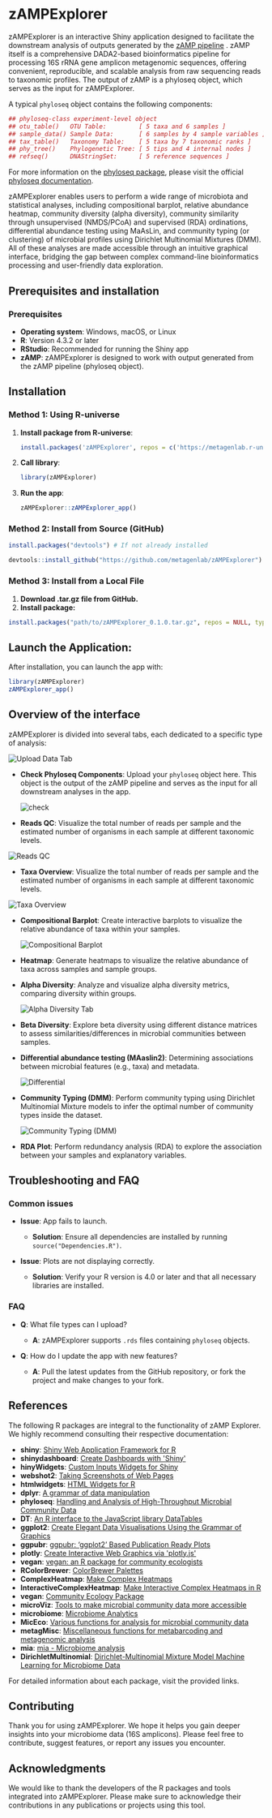 
# zAMPExplorer
zAMPExplorer is an interactive Shiny application designed to facilitate the downstream analysis of outputs generated by the [zAMP pipeline](https://zamp.readthedocs.io/en/latest/) . zAMP itself is a comprehensive DADA2-based bioinformatics pipeline for processing 16S rRNA gene amplicon metagenomic sequences, offering convenient, reproducible, and scalable analysis from raw sequencing reads to taxonomic profiles. The output of zAMP is a phyloseq object, which serves as the input for zAMPExplorer.

A typical `phyloseq` object contains the following components:

```r
## phyloseq-class experiment-level object
## otu_table()   OTU Table:         [ 5 taxa and 6 samples ]
## sample_data() Sample Data:       [ 6 samples by 4 sample variables ]
## tax_table()   Taxonomy Table:    [ 5 taxa by 7 taxonomic ranks ]
## phy_tree()    Phylogenetic Tree: [ 5 tips and 4 internal nodes ]
## refseq()      DNAStringSet:      [ 5 reference sequences ]
```

For more information on the [phyloseq package](https://rdrr.io/bioc/phyloseq/man/phyloseq-package.html), please visit the official [phyloseq documentation](https://rdrr.io/bioc/phyloseq/man/phyloseq.html).


zAMPExplorer enables users to perform a wide range of microbiota and statistical analyses, including compositional barplot, relative abundance heatmap, community diversity (alpha diversity), community similarity through unsupervised (NMDS/PCoA) and supervised (RDA) ordinations, differential abundance testing using MaAsLin, and community typing (or clustering) of microbial profiles using Dirichlet Multinomial Mixtures (DMM). All of these analyses are made accessible through an intuitive graphical interface, bridging the gap between complex command-line bioinformatics processing and user-friendly data exploration.


## Prerequisites and installation

### Prerequisites

- **Operating system**: Windows, macOS, or Linux
- **R**: Version 4.3.2 or later
- **RStudio**: Recommended for running the Shiny app
- **zAMP**: zAMPExplorer is designed to work with output generated from the zAMP pipeline (phyloseq object).

## Installation

### Method 1: Using R-universe

1. **Install package from R-universe**:
   ```r
   install.packages('zAMPExplorer', repos = c('https://metagenlab.r-universe.dev', 'https://cloud.r-project.org'))
   ```
2. **Call library**:
   ```r
   library(zAMPExplorer)
   ```
3. **Run the app**:
   ```r
   zAMPExplorer::zAMPExplorer_app()
   ```
   
### Method 2: Install from Source (GitHub)

```r
install.packages("devtools") # If not already installed
```

```r
devtools::install_github("https://github.com/metagenlab/zAMPExplorer")
```

### Method 3: Install from a Local File

1. **Download .tar.gz file from GitHub.**
2. **Install package:**

```r
install.packages("path/to/zAMPExplorer_0.1.0.tar.gz", repos = NULL, type = "source")
```

##  Launch the Application:
After installation, you can launch the app with:

```r
library(zAMPExplorer)
zAMPExplorer_app()
```

## Overview of the interface

zAMPExplorer is divided into several tabs, each dedicated to a specific type of analysis:

![Upload Data Tab](figures/1.png)

- **Check Phyloseq Components**: Upload your `phyloseq` object here. This object is the output of the zAMP pipeline and serves as the input for all downstream analyses in the app.

  ![check](figures/2.png)
  
- **Reads QC**: Visualize the total number of reads per sample and the estimated number of organisms in each sample at different taxonomic levels.

 ![Reads QC](figures/3.png)

 - **Taxa Overview**: Visualize the total number of reads per sample and the estimated number of organisms in each sample at different taxonomic levels.

 ![Taxa Overview](figures/4.png)
 
- **Compositional Barplot**: Create interactive barplots to visualize the relative abundance of taxa within your samples.

  ![Compositional Barplot](figures/5.png)
  
- **Heatmap**: Generate heatmaps to visualize the relative abundance of taxa across samples and sample groups.
- **Alpha Diversity**: Analyze and visualize alpha diversity metrics, comparing diversity within groups.

  ![Alpha Diversity Tab](figures/6.png)
  
- **Beta Diversity**: Explore beta diversity using different distance matrices to assess similarities/differences in microbial communities between samples.
- **Differential abundance testing (MAaslin2)**: Determining associations between microbial features (e.g., taxa) and metadata.

  ![Differential](figures/7.png)

- **Community Typing (DMM)**: Perform community typing using Dirichlet Multinomial Mixture models to infer the optimal number of community types inside the dataset.

  ![Community Typing (DMM)](figures/8.png)

- **RDA Plot**: Perform redundancy analysis (RDA) to explore the association between your samples and explanatory variables.


## Troubleshooting and FAQ

### Common issues

- **Issue**: App fails to launch.
  - **Solution**: Ensure all dependencies are installed by running `source("Dependencies.R")`.

- **Issue**: Plots are not displaying correctly.
  - **Solution**: Verify your R version is 4.0 or later and that all necessary libraries are installed.

### FAQ

- **Q**: What file types can I upload?
  - **A**: zAMPExplorer supports `.rds` files containing `phyloseq` objects.

- **Q**: How do I update the app with new features?
  - **A**: Pull the latest updates from the GitHub repository, or fork the project and make changes to your fork.


## References

The following R packages are integral to the functionality of zAMP Explorer. We highly recommend consulting their respective documentation:

- **shiny**: [Shiny Web Application Framework for R](https://CRAN.R-project.org/package=shiny)
- **shinydashboard**: [Create Dashboards with 'Shiny'](https://CRAN.R-project.org/package=shinydashboard)
- **hinyWidgets**: [Custom Inputs Widgets for Shiny](https://github.com/dreamRs/shinyWidgets)
- **webshot2**: [Taking Screenshots of Web Pages](https://CRAN.R-project.org/package=webshot2)
- **htmlwidgets**: [HTML Widgets for R](https://github.com/ramnathv/htmlwidgets)
- **dplyr**: [A grammar of data manipulation](https://dplyr.tidyverse.org)
- **phyloseq**: [Handling and Analysis of High-Throughput Microbial Community Data](https://rdrr.io/bioc/phyloseq/)
- **DT**: [An R interface to the JavaScript library DataTables](https://cran.r-project.org/web/packages/DT/index.html)
- **ggplot2**: [Create Elegant Data Visualisations Using the Grammar of Graphics](https://ggplot2.tidyverse.org/)
- **ggpubr**: [ggpubr: ‘ggplot2’ Based Publication Ready Plots](https://rpkgs.datanovia.com/ggpubr/)
- **plotly**: [Create Interactive Web Graphics via 'plotly.js'](https://CRAN.R-project.org/package=plotly)
- **vegan**: [vegan: an R package for community ecologists](https://github.com/vegandevs/vegan)
- **RColorBrewer**: [ColorBrewer Palettes](https://renenyffenegger.ch/notes/development/languages/R/packages/RColorBrewer/index)
- **ComplexHeatmap**: [Make Complex Heatmaps](https://bioconductor.org/packages/release/bioc/html/ComplexHeatmap.html)
- **InteractiveComplexHeatmap**: [Make Interactive Complex Heatmaps in R](https://academic.oup.com/bioinformatics/article/38/5/1460/6448211?login=false)
- **vegan**: [Community Ecology Package](https://CRAN.R-project.org/package=vegan)
- **microViz**: [Tools to make microbial community data more accessible](https://github.com/david-barnett/microViz)
- **microbiome**: [Microbiome Analytics](https://microbiome.github.io/tutorials/)
- **MicEco**: [Various functions for analysis for microbial community data](https://github.com/Russel88/MicEco)
- **metagMisc**: [Miscellaneous functions for metabarcoding and metagenomic analysis](https://github.com/vmikk/metagMisc)
- **mia**: [mia - Microbiome analysis](https://microbiome.github.io/mia/)
- **DirichletMultinomial**: [Dirichlet-Multinomial Mixture Model Machine Learning for Microbiome Data](https://bioconductor.org/packages/release/bioc/html/DirichletMultinomial.html)

For detailed information about each package, visit the provided links.


## Contributing
Thank you for using zAMPExplorer. We hope it helps you gain deeper insights into your microbiome data (16S amplicons). Please feel free to contribute, suggest features, or report any issues you encounter.


## Acknowledgments
We would like to thank the developers of the R packages and tools integrated into zAMPExplorer. Please make sure to acknowledge their contributions in any publications or projects using this tool.





